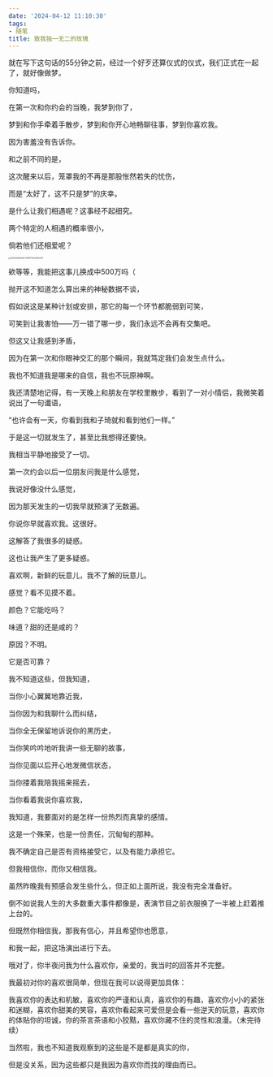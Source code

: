 ```yaml
---
date: '2024-04-12 11:10:30'
tags:
- 随笔
title: 致我独一无二的玫瑰
---
```


就在写下这句话的55分钟之前，经过一个好歹还算仪式的仪式，我们正式在一起了，就好像做梦。



你知道吗，

在第一次和你约会的当晚，我梦到你了，

梦到和你手牵着手散步，梦到和你开心地畅聊往事，梦到你喜欢我。

因为害羞没有告诉你。



和之前不同的是，

这次醒来以后，笼罩我的不再是那股怅然若失的忧伤，

而是“太好了，这不只是梦”的庆幸。



是什么让我们相遇呢？这事经不起细究。

两个特定的人相遇的概率很小，

倘若他们还相爱呢？

<img src="https://cccake-bucket1.oss-cn-beijing.aliyuncs.com/imgs/202404120919781.jpg" alt="7b63b35b8c84b7238971b7fa305b763" style="zoom: 25%;" />

欸等等，我能把这事儿换成中500万吗（



抛开这不知道怎么算出来的神秘数据不谈，

假如说这是某种计划或安排，那它的每一个环节都脆弱到可笑，

可笑到让我害怕——万一错了哪一步，我们永远不会再有交集吧。



但这又让我感到矛盾，

因为在第一次和你眼神交汇的那个瞬间，我就笃定我们会发生点什么。

我也不知道我是哪来的自信，我也不玩原神啊。

我还清楚地记得，有一天晚上和朋友在学校里散步，看到了一对小情侣，我微笑着说出了一句谶语，

“也许会有一天，你看到我和子琦就和看到他们一样。”



于是这一切就发生了，甚至比我想得还要快。

我相当平静地接受了一切。

第一次约会以后一位朋友问我是什么感觉，

我说好像没什么感觉，

因为那天发生的一切我早就预演了无数遍。



你说你早就喜欢我。这很好。

这解答了我很多的疑惑。

这也让我产生了更多疑惑。

喜欢啊，新鲜的玩意儿，我不了解的玩意儿。

感觉？看不见摸不着。

颜色？它能吃吗？

味道？甜的还是咸的？

原因？不明。

它是否可靠？



我不知道这些，但我知道，

当你小心翼翼地靠近我，

当你因为和我聊什么而纠结，

当你全无保留地诉说你的黑历史，

当你笑吟吟地听我讲一些无聊的故事，

当你见面以后开心地发微信状态，

当你搂着我陪我摇来摇去，

当你看着我说你喜欢我，

我知道，我要面对的是怎样一份热烈而真挚的感情。

这是一个殊荣，也是一份责任，沉甸甸的那种。

我不确定自己是否有资格接受它，以及有能力承担它。

但我相信你，而你又相信我。



虽然昨晚我有预感会发生些什么，但正如上面所说，我没有完全准备好。

倒不如说我人生的大多数重大事件都像是，表演节目之前衣服换了一半被上赶着推上台的。



但既然你相信我，那我有信心，并且希望你也愿意，

和我一起，把这场演出进行下去。



哦对了，你半夜问我为什么喜欢你，亲爱的，我当时的回答并不完整。

我最初对你的喜欢很简单，但现在我可以说得更加具体：

我喜欢你的表达和机敏，喜欢你的严谨和认真，喜欢你的有趣，喜欢你小小的紧张和迷糊，喜欢你甜美的笑容，喜欢你看起来可爱但是会看一些逆天的玩意，喜欢你的体贴你的坦诚，你的茶言茶语和小狡黠，喜欢你藏不住的灵性和浪漫。（未完待续）

当然啦，我也不知道我观察到的这些是不是都是真实的你，

但是没关系，因为这些都只是我因为喜欢你而找的理由而已。